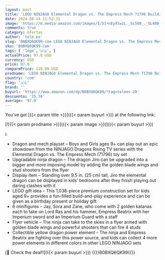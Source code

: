 ```yaml
---
layout: post
title: 'LEGO NINJAGO Elemental Dragon vs. The Empress Mech 71796 Building Toy Set  Features a Dragon  Mech  Ninja Flyer and 6 Minifigures  Gift for Boys and Girls Ages 9+ Who Love Ninja Warriors'
date: 2024-08-14 11:52:31
image: 'https://m.media-amazon.com/images/I/51+nEyXlwzL._SL500_._SL400_.jpg'
comments: true
category: ofertas
author: 'tole.es'
slug: 'B0BXQ6QK99-com LEGO NINJAGO Elemental Dragon vs. The Empress Mech 71796...'
sku: 'B0BXQ6QK99-com'
tags: [ 'lego','🇺🇸', ]
actualPrice: 97.0 USD
currency: USD
price: 97.0
comparePrice: 129.99 USD
prodname: 'LEGO NINJAGO Elemental Dragon vs. The Empress Mech 71796 Building Toy Set  Features a Dragon  Mech  Ninja Flyer and 6 Minifigures  Gift for Boys and Girls Ages 9+ Who Love Ninja Warriors'
country: 'com'
flag: '🇺🇸'
brand: ''
buyurl: 'https://www.amazon.com/dp/B0BXQ6QK99/?tag=tolees-20'
descuento: '25.38'
average: '97.0'
---
```


You've got [{{< param title >}}]({{< param buyurl >}}) at the following link:

[![{{< param prodname >}}]({{< param image >}})]({{< param buyurl >}})

ℹ️:

- Dragon and mech playset – Boys and Girls ages 9+ can play out an epic showdown from the NINJAGO Dragons Rising TV series with the Elemental Dragon vs. The Empress Mech (71796) toy set
- Upgradable ninja dragon – The dragon Jiro can be upgraded into a bigger and more imposing model by adding the golden blade wings and stud shooters from the flyer
- Display item – Standing over 9.5 in. (25 cm) tall, Jiro the elemental dragon can be displayed in kids’ bedrooms after they finish playing out daring clashes with it
- LEGO gift idea – This 1,038-piece premium construction set for kids aged 9+ provides a fun-filled build-and-play experience and can be given as a birthday present or holiday gift
- 6 minifigures – Jay, Sora and Zane, who come with 2 golden katanas each to take on Lord Ras and his hammer, Empress Beatrix with her Imperium sword and an Imperium Guard with a staff
- Flyer vehicle – The ninja can take to the skies in a flyer armed with golden blade wings and powerful shooters that can fire 4 studs
- Collectible yellow dragon power element – The ninja and Empress Beatrix are fighting over this power source, and kids can collect 4 more power elements in different colors in other LEGO NINJAGO sets

[🛒 Check the deal!!]({{< param buyurl >}})
{{<world>}}B0BXQ6QK99{{</world>}}
